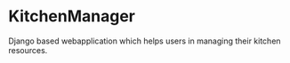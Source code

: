 # KitchenManager
Django based webapplication which helps users in managing their kitchen resources.
